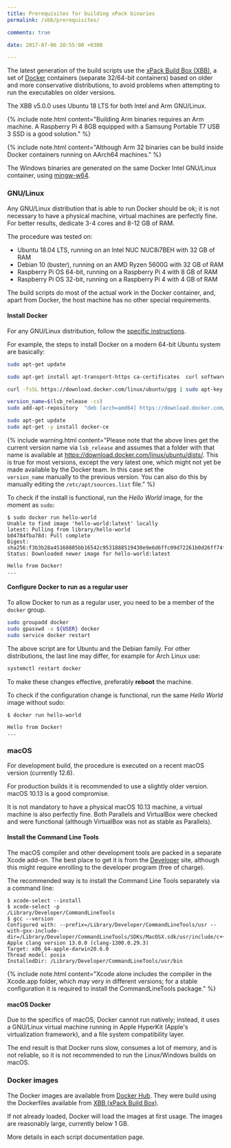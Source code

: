```yaml
---
title: Prerequisites for building xPack binaries
permalink: /xbb/prerequisites/

comments: true

date: 2017-07-06 20:55:00 +0300

---
```


The latest generation of the build scripts use the
[xPack Build Box (XBB)](https://github.com/xpack/xpack-build-box), a set
of [Docker](https://www.docker.com)
containers (separate 32/64-bit containers) based on older
and more conservative distributions, to avoid problems when
attempting to run the executables on older versions.

The XBB v5.0.0 uses Ubuntu 18 LTS for both Intel and Arm GNU/Linux.

{% include note.html content="Building Arm binaries requires
an Arm machine. A Raspberry Pi 4 8GB equipped with a Samsung Portable T7
USB 3 SSD is a good solution." %}

{% include note.html content="Although Arm 32 binaries can be build
inside Docker containers running on AArch64 machines." %}

The Windows binaries are generated on the same Docker Intel GNU/Linux
container, using [mingw-w64](https://mingw-w64.org).

### GNU/Linux

Any GNU/Linux distribution that is able to run Docker should be ok; it
is not necessary to have a physical machine, virtual machines are
perfectly fine. For better results, dedicate 3-4 cores and 8-12 GB of RAM.

The procedure was tested on:

- Ubuntu 18.04 LTS, running on an Intel NUC NUC8i7BEH with 32 GB of RAM
- Debian 10 (buster), running on an AMD Ryzen 5600G with 32 GB of RAM
- Raspberry Pi OS 64-bit, running on a Raspberry Pi 4 with 8 GB of RAM
- Raspberry Pi OS 32-bit, running on a Raspberry Pi 4 with 4 GB of RAM

The build scripts do most of the actual work in the Docker container, and,
apart from Docker, the host machine has no other special requirements.

#### Install Docker

For any GNU/Linux distribution, follow the
[specific instructions](https://docs.docker.com/engine/installation/linux/docker-ce/ubuntu/#install-using-the-repository).

For example, the steps to install Docker on a modern 64-bit Ubuntu system are basically:

```sh
sudo apt-get update

sudo apt-get install apt-transport-https ca-certificates  curl software-properties-common

curl -fsSL https://download.docker.com/linux/ubuntu/gpg | sudo apt-key add -

version_name=$(lsb_release -cs)
sudo add-apt-repository  "deb [arch=amd64] https://download.docker.com/linux/ubuntu  ${version_name} stable"

sudo apt-get update
sudo apt-get -y install docker-ce
```

{% include warning.html content="Please note that the above lines get the
current version name via `lsb_release` and assumes that a folder with that
name is available at https://download.docker.com/linux/ubuntu/dists/.
This is true for most versions, except the very latest one, which might not
yet be made available by the Docker team. In this case set the
`version_name` manually to the previous version.
You can also do this by
manually editing the `/etc/apt/sources.list` file." %}

To check if the install is functional, run the _Hello World_ image,
for the moment as `sudo`:

```console
$ sudo docker run hello-world
Unable to find image 'hello-world:latest' locally
latest: Pulling from library/hello-world
b04784fba78d: Pull complete
Digest: sha256:f3b3b28a45160805bb16542c9531888519430e9e6d6ffc09d72261b0d26ff74f
Status: Downloaded newer image for hello-world:latest

Hello from Docker!
...
```

#### Configure Docker to run as a regular user

To allow Docker to run as a regular user, you need to be a member of
the `docker` group.

```sh
sudo groupadd docker
sudo gpasswd -a ${USER} docker
sudo service docker restart
```

The above script are for Ubuntu and the Debian family. For other
distributions, the last line may differ, for example for Arch Linux use:

```sh
systemctl restart docker
```

To make these changes effective, preferably **reboot** the machine.

To check if the configuration change is functional, run the same
_Hello World_ image without sudo:

```console
$ docker run hello-world

Hello from Docker!
...
```

### macOS

For development build, the procedure is executed on a recent macOS
version (currently 12.6).

For production builds it is recommended to use a slightly older version.
macOS 10.13 is a good compromise.

It is not mandatory to have a physical macOS 10.13 machine, a virtual
machine is also perfectly fine. Both Parallels and VirtualBox were
checked and were functional (although VirtualBox was not as stable
as Parallels).

#### Install the Command Line Tools

The macOS compiler and other development tools are packed in a
separate Xcode add-on. The best place to get it is from the
[Developer](https://developer.apple.com/xcode/downloads/) site,
although this might require enrolling to the developer program
(free of charge).

The recommended way is to install the Command Line Tools separately
via a command line:

```console
$ xcode-select --install
$ xcode-select -p
/Library/Developer/CommandLineTools
$ gcc --version
Configured with: --prefix=/Library/Developer/CommandLineTools/usr --with-gxx-include-dir=/Library/Developer/CommandLineTools/SDKs/MacOSX.sdk/usr/include/c++/4.2.1
Apple clang version 13.0.0 (clang-1300.0.29.3)
Target: x86_64-apple-darwin20.6.0
Thread model: posix
InstalledDir: /Library/Developer/CommandLineTools/usr/bin
```

{% include note.html content="Xcode alone includes the compiler
in the Xcode.app folder, which may very in different versions;
for a stable configuration it is
required to install the CommandLineTools package." %}

#### macOS Docker

Due to the specifics of macOS, Docker cannot run natively; instead,
it uses a GNU/Linux virtual machine running in Apple HyperKit
(Apple's virtualization framework), and a file system compatibility
layer.

The end result is that Docker runs slow, consumes a lot of memory,
and is not reliable, so it is not recommended to run the
Linux/Windows builds on macOS.

### Docker images

The Docker images are available from
[Docker Hub](https://hub.docker.com/u/ilegeul/). They were build using
the Dockerfiles available from
[XBB (xPack Build Box)](https://github.com/xpack/xpack-build-box/tree/master/).

If not already loaded, Docker will load the images at first usage.
The images are reasonably large, currently below 1 GB.

More details in each script documentation page.
